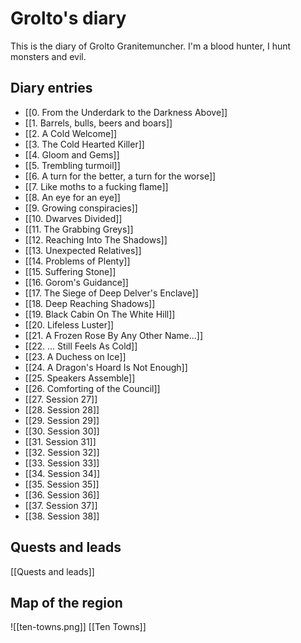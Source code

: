 # Grolto's diary

This is the diary of Grolto Granitemuncher. I'm a blood hunter, I hunt monsters and evil.

## Diary entries
- [[0. From the Underdark to the Darkness Above]]
- [[1. Barrels, bulls, beers and boars]]
- [[2. A Cold Welcome]]
- [[3. The Cold Hearted Killer]]
- [[4. Gloom and Gems]]
- [[5. Trembling turmoil]]
- [[6. A turn for the better, a turn for the worse]]
- [[7. Like moths to a fucking flame]]
- [[8. An eye for an eye]]
- [[9. Growing conspiracies]]
- [[10. Dwarves Divided]]
- [[11. The Grabbing Greys]]
- [[12. Reaching Into The Shadows]]
- [[13. Unexpected Relatives]]
- [[14. Problems of Plenty]]
- [[15. Suffering Stone]]
- [[16. Gorom's Guidance]]
- [[17. The Siege of Deep Delver's Enclave]]
- [[18. Deep Reaching Shadows]]
- [[19. Black Cabin On The White Hill]]
- [[20. Lifeless Luster]]
- [[21. A Frozen Rose By Any Other Name...]]
- [[22. ... Still Feels As Cold]]
- [[23. A Duchess on Ice]]
- [[24. A Dragon's Hoard Is Not Enough]]
- [[25. Speakers Assemble]]
- [[26. Comforting of the Council]]
- [[27. Session 27]]
- [[28. Session 28]]
- [[29. Session 29]]
- [[30. Session 30]]
- [[31. Session 31]]
- [[32. Session 32]]
- [[33. Session 33]]
- [[34. Session 34]]
- [[35. Session 35]]
- [[36. Session 36]]
- [[37. Session 37]]
- [[38. Session 38]]

## Quests and leads

[[Quests and leads]]

## Map of the region

![[ten-towns.png]]
[[Ten Towns]]
